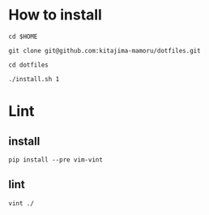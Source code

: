 # How to install
`cd $HOME`

`git clone git@github.com:kitajima-mamoru/dotfiles.git`

`cd dotfiles`

`./install.sh 1`

# Lint
## install
`pip install --pre vim-vint`

## lint
`vint ./`
